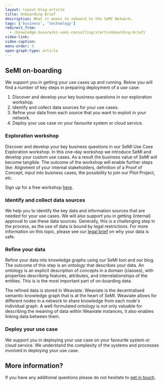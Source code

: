 ```yaml
---
layout: layout-blog-article
title: Onboarding Brief
description: What it means to onboard to the SeMI Network.
tags: ['business', 'technology']
redirect_from:
  - /knowledge-base/wiki-semi-consulting/start/onboarding-brief/
video-link:
video-caption:
menu-order: 3
open-graph-type: article
---
```


## SeMI on-boarding
We support you in getting your use cases up and running. Below you will find a number of key steps in preparing deployment of a use case:

1. Discover and develop your key business questions in our exploration workshop.
2. Identify and collect data sources for your use cases.
3. Refine your data from each source that you want to exploit in your network.
4. Deploy your use case on your favourite system or cloud service.

### Exploration workshop
Discover and develop your key business questions in our SeMI Use Case Exploration workshop. In this one-day workshop we introduce SeMI and develop your custom use cases. As a result the business value of SeMI will become tangible. The outcome of the workshop will enable further steps like: Alignment of your internal stakeholders, definition of a Proof of Concept, input into business cases, the possibility to join our Pilot Project, etc.

Sign up for a free workshop [here](/workshop/).

### Identify and collect data sources
We help you to identify the key data and information sources that are needed for your use cases. We will also support you in getting (internal) approval to use these data sources. Generally, this is a challenging step in the process, as the use of data is bound by legal restrictions. For more information on this topic, please see our [legal brief](/blog/data-usage-and-compliancy/) on why your data is safe.

### Refine your data
Refine your data into knowledge graphs using our SeMI tool and our blog. The outcome of this step is an *ontology* that describes your data. An ontology is an explicit description of concepts in a domain (classes), with properties describing features, attributes, and interrelationships of the entities. This is is the most important part of on-boarding data.

The refined data is stored in *Weaviate*. Weaviate is the decentralised semantic knowledge graph that is at the heart of SeMI. Weaviate allows for different nodes in a network to share knowledge from each node's individual graph. A well-formulated ontology is not only valuable for describing the meaning of data within Weaviate instances, it also enables linking data between them.

### Deploy your use case
We support you in deploying your use case on your favourite system or cloud service. We understand the complexity of the systems and processes involved in deploying your use case.

## More information?
If you have any additional questions please do not hesitate to [get in touch](/contact/).
